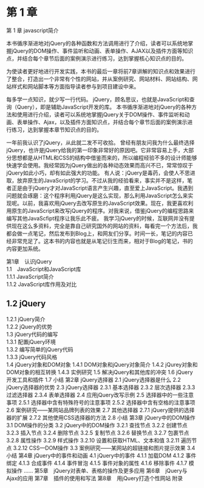 # 第 1 章

第 1 章  javascript简介

本书循序渐进地对jQuery的各种函数和方法调用进行了介绍，读者可以系统地掌握jQuery的DOM操作、事件监听和动画、表单操作、AJAX以及插件方面等知识点，并结合每个章节后面的案例演示进行练习，达到掌握核心知识点的目的。



为使读者更好地进行开发实践，本书的最后一章将前7章讲解的知识点和效果进行了整合，打造出一个非常有个性的网站，并从案例研究、网站材料、网站结构、网站样式和网站脚本等方面指导读者参与到项目建设中来。

每多学一点知识，就少写一行代码。
jQuery，顾名思议，也就是JavaScript和查询（Query），即是辅助JavaScript开发的库。
本书循序渐进地对jQuery的各种方法和使用进行介绍，读者可以系统地掌握jQuery关于DOM操作、事件监听和动画、表单操作、Ajax，以及插件方面知识点，并结合每个章节后面的案例演示进行练习，达到掌握本章节知识点的目的。


一年前我认识了jQuery，从此就二发不可收拾。
曾经有朋友问我为什么最终选择jQuery，也许是jQuery给我的第一印象非常好的原因吧。它非常容易上手，大部分思想都是从HTML和CSS的结构中借鉴而来的，所以编程经验不多的设计师能够快速学会使用。我经常因为jQuery做出的各种动态效果而高兴不已，常常惊叹于jQuery如此小巧，却有如此强大的功能。
有人说：jQuery是毒药，会使人不思进取，放弃原生的JavaScript的学习。不过从我的经验看来，事实并不是这样，笔者正是由于jQuery才对JavaScript语言产生兴趣，直至爱上JavaScript。我遇到问题就会琢磨：这个程序利用jQuery是这么实现，那么利用JavaScript怎么来实现呢。以前，我喜欢用jQuery去改写原生的JavaScript效果。现在，我更喜欢利用原生的JavaScript来改写jQuery的程序。对我来说，借鉴jQuery的编程思路来编写其他JavaScfipt程序让我乐此不疲。
我学习jQuery的时候，互联网并没有提供现在这么多资料，完全是靠自己研究国外的网站的资料，每看完一个方法后，我都会做一点笔记，然后发布到Blog上，和网友们分享。时间一长，笔记的内容已经非常充足了。这本书的内容也就是从笔记衍生而来，相对于Blog的笔记，书的内容更加系统。


























第1章　认识jQuery  
1.1　JavaScript和JavaScript库  
1.1.1 JavaScript简介  
1.1.2 JavaScript库作用及对比    
## 1.2 jQuery  
1.2.1 jQuery简介  
1.2.2 jQuery的优势  
1.3 jQuery代码的编写  
1.3.1 配置jQuery环境  
1.3.2 编写简单的jQuery代码  
1.3.3 jQuery代码风格  
1.4 jQuery对象和DOM对象
1.4.1 DOM对象和jQuery对象简介
1.4.2 jQurey对象和DOM对象的相互转换
1.4.3 实例研究
1.5 解决jQuery和其他库的冲突
1.6 jQuery开发工具和插件
1.7 小结
第2章 jQuery选择器
2.1 jQuery选择器是什么
2.2 jQuery选择器的优势
2.3 jQuery选择器
2.3.1 基本选择器
2.3.2 层次选择器
2.3.3 过滤选择器
2.3.4 表单选择器
2.4 应用jQuery改写示例
2.5 选择器中的一些注意事项
2.5.1 选择器中含有特殊符号的注意事项
2.5.2 选择器中含有空格的注意事项
2.6 案例研究——某网站品牌列表的效果
2.7 其他选择器
2.7.1 jQuery提供的选择器的扩展
2.7.2 其他使用CSS选择器的方法
2.8 小结
第3章 jQuery中的DOM操作
3.1 DOM操作的分类
3.2 jQuery中的DOM操作
3.2.1 查找节点
3.2.2 创建节点
3.2.3 插入节点
3.2.4 删除节点
3.2.5 复制节点
3.2.6 替换节点
3.2.7 包裹节点
3.2.8 属性操作
3.2.9 样式操作
3.2.10 设置和获取HTML、文本和值
3.2.11 遍历节点
3.2.12 CSS—DOM操作
3.3 案例研究——某网站的超链接和图片提示效果
3.4 小结
第4章 jQuery中的事件和动画
4.1 jQuery中的事件
4.1.1 加载DOM
4.1.2 事件绑定
4.1.3 合成事件
4.1.4 事件冒泡
4.1.5 事件对象的属性
4.1.6 移除事件
4.1.7 模拟操作
……
第5章　jQuery对表单、表格的操作及更多应用
第6章　jQuery与Ajax的应用
第7章　插件的使用和写法
第8章　用jQuery打造个性网站
附录